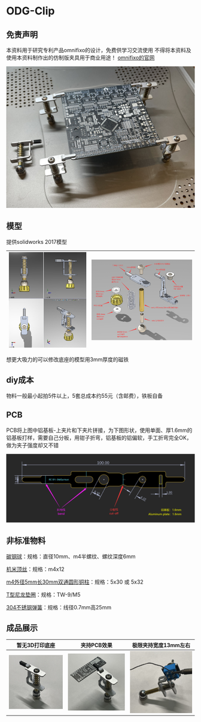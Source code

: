 # ODG-Clip

## 免责声明

本资料用于研究专利产品omnifixo的设计，免费供学习交流使用
不得将本资料及使用本资料制作出的仿制版夹具用于商业用途！
[omnifixo的官网](https://omnifixo.com/)

![测试版：夹持10x10cm](images/测试版：夹持10x10cm.JPG)

## 模型

提供solidworks 2017模型

| ![多视角（multi-angle）](images/多视角（multi-angle）.png) | ![零件明细（Parts list）](images/零件明细（Parts-list）.png) |
| ---------------------------------------------------------- | ------------------------------------------------------------ |

想更大吸力的可以修改底座的模型用3mm厚度的磁铁

## diy成本

物料一般最小起拍5件以上，5套总成本约55元（含邮费），铁板自备

## PCB

PCB将上图中铝基板-上夹片和下夹片拼接，为下图形状，使用单面、厚1.6mm的铝基板打样，需要自己分板，用钳子折弯，铝基板的铝偏软，手工折弯完全OK，做为夹子强度却又不错

![PCB布局尺寸（PCB-layout-size）](images/PCB布局尺寸（PCB-layout-size）.png)

## 非标准物料

[碳钢球](https://item.taobao.com/item.htm?id=624826334092)：规格：直径10mm、m4半螺纹、螺纹深度6mm
	

[机米顶丝](https://item.taobao.com/item.htm?id=24646004468)：规格：m4x12
	

[m4外径5mm长30mm双通圆形铜柱](https://item.taobao.com/item.htm?id=610236574211)：规格：5x30 或 5x32
	

[T型尼龙垫圈](https://item.taobao.com/item.htm?id=602642358227)：规格：TW-9/M5
	

[304不锈钢弹簧](https://item.taobao.com/item.htm?id=625358232421)：规格：线径0.7mm高25mm 
	

## 成品展示

| 暂无3D打印底座                           | 夹持PCB效果                                            | 极限夹持宽度13mm左右                                         |
| ---------------------------------------- | ------------------------------------------------------ | ------------------------------------------------------------ |
| ![测试版：展示](images/测试版：展示.JPG) | ![测试版：夹持PCB效果](images/测试版：夹持PCB效果.JPG) | ![测试版：极限夹持宽度13mm左右](images/测试版：极限夹持宽度13mm左右.JPG) |


